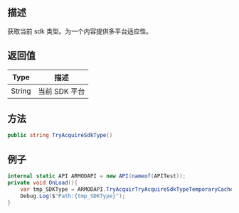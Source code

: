 ## 描述

获取当前 sdk 类型。为一个内容提供多平台适应性。

## 返回值

| Type                                          | 描述          |
| --------------------------------------------- | ------------- |
| <highlight color="#AE6221">String</highlight> | 当前 SDK 平台 |

## 方法

```cs
public string TryAcquireSdkType()
```

## 例子

```cs
internal static API ARMODAPI = new API(nameof(APITest));
private void OnLoad(){
    var tmp_SDKType = ARMODAPI.TryAcquirTryAcquireSdkTypeTemporaryCachePath();
    Debug.Log($"Path:{tmp_SDKType}");
}
```
